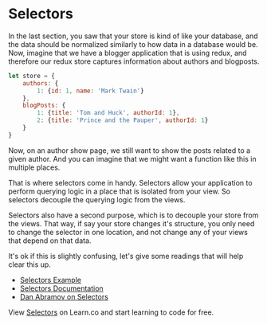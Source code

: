 # Selectors

In the last section, you saw that your store is kind of like your database, and the data should be normalized similarly to how data in a database would be.  Now, imagine that we have a blogger application that is using redux, and therefore our redux store captures information about authors and blogposts. 

```javascript
let store = {
	authors: {
		1: {id: 1, name: 'Mark Twain'}
	},
	blogPosts: {
		1: {title: 'Tom and Huck', authorId: 1},
		2: {title: 'Prince and the Pauper', authorId: 1}
	}
}
```    

Now, on an author show page, we still want to show the posts related to a given author.  And you can imagine that we might want a function like this in multiple places.

That is where selectors come in handy.  Selectors allow your application to perform querying logic in a place that is isolated from your view.  So selectors decouple the querying logic from the views.

Selectors also have a second purpose, which is to decouple your store from the views.  That way, if say your store changes it's structure, you only need to change the selector in one location, and not change any of your views that depend on that data.

It's ok if this is slightly confusing, let's give some readings that will help clear this up.

* [Selectors Example](https://gist.github.com/abhiaiyer91/aaf6e325cf7fc5fd5ebc70192a1fa170) 
* [Selectors Documentation](http://redux.js.org/docs/recipes/ComputingDerivedData.html)
* [Dan Abramov on Selectors](https://egghead.io/lessons/javascript-redux-colocating-selectors-with-reducers)
<p class='util--hide'>View <a href='https://learn.co/lessons/selectors'>Selectors</a> on Learn.co and start learning to code for free.</p>
